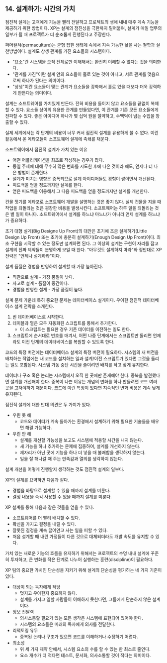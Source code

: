 
##  14. 설계하기: 시간의 가치

점진적 설계는 고객에게 기능을 빨리 전달하고 프로젝트의 생애 내내 매주 계속 기능을 제공하기 위한 방법이다. 
XP는 설계의 점진성을 극한까지 밀어붙여, 설계가 매일 업무의 일부가 될 때 프로젝트가 더 순조롭게 진행된다고 주장한다. 

퍼머컬쳐(permaculture)는 균형 잡힌 생태계 속에서 지속 가능한 삶을 사는 철학과 실천방법이다. 
설계도 상생 관계를 가진 요소들의 시스템이다. 

* "요소"란 시스템을 오직 전체로만 이해해서는 완전히 이해할 수 없다는 것을 의미한다.
* "관계를 가진"이란 설계 안의 요소들이 홀로 있는 것이 아니고, 서로 관계를 맺음으로써 하나가 된다는 의미이다. 
* "상생"이란 요소들이 맺는 관계가 요소들을 강화해서 홀로 있을 때보다 더욱 강력하게 만든다는 의미이다.

설계는 소프트웨어를 가치있게 만든다. 
전혀 비용을 들이지 않고 요소들을 끝없이 복제할 수 있다. 
요소들 상이의 유용한 관계를 만들었다면, 이 관계를 기존 모든 요소들에게 전파할 수 있다. 
좋은 아이디어 하나가 몇 십억 원을 절약하고, 수백억이 넘는 수입을 창출할 수 있다. 

실제 세계에서는 각 단계의 비용이 너무 커서 점진적 설계를 유용하게 쓸 수 없다. 
이런 활동에서 온 메타포들이 소프트웨어 설계에 족쇄를 채운다. 

소프트웨어에서 점진적 설계가 가치 있는 이유

* 어떤 어플리케이션을 최초로 작성하는 경우가 많다.
* 동일 주제에 대해 무수히 많은 변화를 시도한 후에 나온 것이라 해도, 언제나 더 나은 방법이 존재한다.
* 설계가 미치는 영향은 증폭되므로 설계 아이디어들도 경험이 쌓이면서 개선된다.
* 피드백을 얻을 정도까지만 설계를 한다.
* 얻은 피드백을 이용해서 그 다음 피드백을 얻을 정도까지만 설계를 개선한다. 

건물 짓기를 메타포로 소프트웨어 개발을 설명하는 것은 좋지 않다. 
실제 건물을 지을 때 작업을 되돌리는 것은 굉장한 비용을 발생시킨다. 
소프트웨어는 하루 일을 되돌리는 것은 별 일이 아니다. 
소프트웨어에서 설계를 하느냐 마느냐가 아니라 언제 설계를 하느냐가 중요하다. 

초기 대형 설계(Big Designe Up Front)의 대안은 초기에 조금 설계하기(Little Design Up Front) 또는 초기에 충분히 설계하기(Enough Design Up Front)이다. 
최초 구현을 시작할 수 있는 정도만 설계하면 된다. 
그 이상의 설계는 구현이 자리를 잡고 설계의 진짜 제약들이 분명하게 보일 때 한다. 
"아무것도 설계하지 마라"와 정반대로 XP 전략은 "언제나 설계하라"이다.

설계 품질은 경험을 반영하여 설계할 때 가장 높아진다. 

* 직관으로 설계 - 가장 품질이 낮다.
* 사고로 설계 - 품질이 중간이다. 
* 경험을 반영한 설계 - 가장 품질이 높다. 

설계 문제 가운데 특히 중요한 문제는 데이터베이스 설게이다. 
우아한 점진적 데이터베이스 설계 전략을 소개한다. 

1. 빈 데이터베이스로 시작한다.
1. 테이블과 열은 모두 자동화된 스크립트를 통해서 추가한다. 
    * 이 스크립트는 필요한 경우 기존 데이터를 이전하는 일도 한다.
1. 스크립트에 순서대로 번호를 매겨서, 어떤 나중 단계에서는 스크립트만 돌리면 언제라도 이전 단계의 데이터베이스를 복원할 수 있도록 한다. 

코드의 특정 버전에는 데이터베이스 설계의 특정 버전이 필요하다. 
시스템의 새 버전을 배치하는 작업에는 새 코드를 설치하는 일과 설계/이전 스크립트가 있다면 그것을 돌리는 일도 포함된다. 
시스템 가동 중단 시간을 줄이려면 배치를 작고 잦게 유지한다. 

데이터나 구조 혹은 논리는 시스템에서 오직 한 곳에만 존재해야 한다. 
중복을 발견했다면 설계를 개선해야 한다. 
중복이 나쁜 이유는 개념의 변화를 하나 만들려면 코드 여러 곳을 고쳐야하기 때문이다. 
코드에 이런 특징이 있다면 지속적인 변화 비용은 계속 낮게 유지된다. 

점진적 설계에 대한 반대 의견은 두 가지가 있다. 

* 우린 못 해
    * 코드와 데이터가 계속 돌아가는 환경에서 설계하기 위해 필요한 기술들을 배우면 해결 가능하다.
* 우린 안 해
    * 설계를 개선할 가능성을 보고도 시스템에 적용할 시간을 내지 않는다.
    * 새 기능을 하나 추가하는 문제에 집중하여, 설계를 개선하지 않는다.
    * 제자리가 아닌 곳에 기능을 하나 더 넣을 때 불쾌함을 생각하지 않는다.
    * 일을 잘 해나갈 때 주는 만족감과 열의를 생각하지 않는다. 

설계 개선을 어떻게 진행할지 생각하는 것도 점진적 설계의 일부다. 

XP의 설계를 요약하면 다음과 같다.

* 경험을 바탕으로 설계할 수 있을 때까지 설계를 미룬다.
* 결정 내용을 즉각 사용할 수 있을 때까지 설계를 미룬다.

XP 설계를 통해 다음과 같은 것들을 얻을 수 있다.

* 소프트웨어를 더 빨리 배치할 수 있다.
* 확신을 가지고 결정을 내릴 수 있다.
* 잘못된 결정을 계속 끌어안고 사는 일을 피할 수 있다.
* 처음 설계할 때 내린 가정들이 다른 것으로 대체되더라도 개발 속도를 유지할 수 있다.

가치 있는 새로운 기능의 흐름을 유지하기 위해서는 프로젝트의 수명 내내 설계에 꾸준히 투자하고, 큰 변화를 작은 단계로 나누어 실행하는 훈련(discipline)이 필요하다.

XP 팀의 중요한 가치인 단순성을 지키기 위해 설계의 단순성을 평가하는 네 가지 기준이 있다.

* 대상이 되는 독자에게 적당
    * 멋지고 우아한지 중요하지 않다.
    * 설계를 가지고 일할 사람들이 이해하지 못한다면, 그들에게 단순하지 않은 설계이다.
* 정보 전달력
    * 의사소통할 필요가 있는 모든 생각은 시스템에 표현되어 있어야 한다.
    * 시스템의 요소들은 미래의 독자에게 의사를 전달한다.
* 리팩토링 유무
    * 중복된 논리나 구조가 있으면 코드를 이해하거나 수정하기 어렵다.
* 최소성
    * 위 세 가지 제약 안에서, 시스템 요소의 수를 할 수 있는 한 최소로 줄인다.
    * 요소 개수가 더 적다면 테스트, 문서화, 의사소통할 것이 적다는 의미이다.
